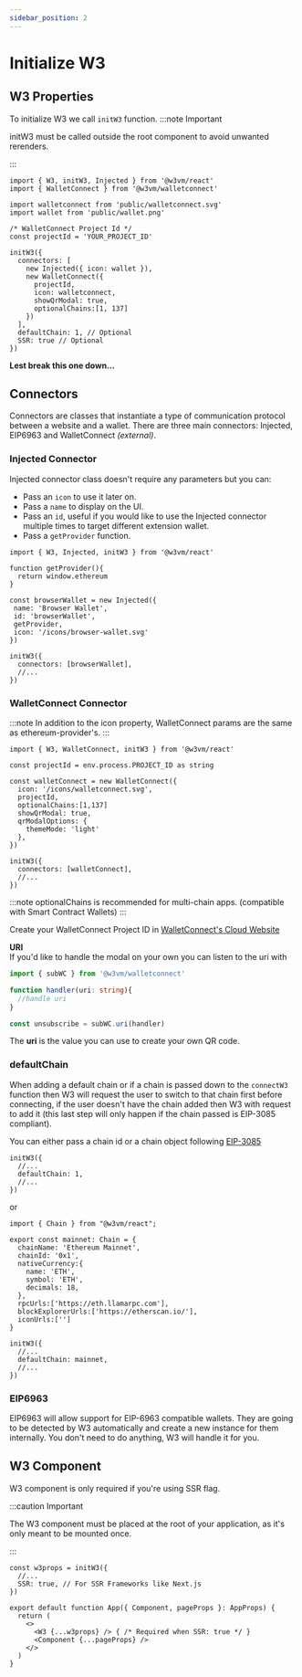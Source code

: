 ```yaml
---
sidebar_position: 2
---
```

# Initialize W3

## W3 Properties

To initialize W3 we call `initW3` function.
:::note Important

initW3 must be called outside the root component to avoid unwanted rerenders.

:::
```tsx
import { W3, initW3, Injected } from '@w3vm/react'
import { WalletConnect } from '@w3vm/walletconnect'

import walletconnect from 'public/walletconnect.svg'
import wallet from 'public/wallet.png'

/* WalletConnect Project Id */
const projectId = 'YOUR_PROJECT_ID'

initW3({
  connectors: [
    new Injected({ icon: wallet }),
    new WalletConnect({ 
      projectId,
      icon: walletconnect,
      showQrModal: true,
      optionalChains:[1, 137]
    })
  ],
  defaultChain: 1, // Optional
  SSR: true // Optional
})
```

**Lest break this one down...**

## Connectors

Connectors are classes that instantiate a type of communication protocol between a website and a wallet. There are three main connectors: Injected, EIP6963 and WalletConnect *(external)*.

### Injected Connector

Injected connector class doesn't require any parameters but you can:

- Pass an `icon` to use it later on.
- Pass a `name` to display on the UI.
- Pass an `id`, useful if you would like to use the Injected connector multiple times to target different extension wallet.
- Pass a `getProvider` function.

```tsx
import { W3, Injected, initW3 } from '@w3vm/react'

function getProvider(){
  return window.ethereum
}

const browserWallet = new Injected({ 
 name: 'Browser Wallet',
 id: 'browserWallet',
 getProvider,
 icon: '/icons/browser-wallet.svg'
})

initW3({
  connectors: [browserWallet],
  //...
})
```

### WalletConnect Connector

:::note
In addition to the icon property, WalletConnect params are the same as ethereum-provider's.
:::

```tsx
import { W3, WalletConnect, initW3 } from '@w3vm/react'

const projectId = env.process.PROJECT_ID as string

const walletConnect = new WalletConnect({ 
  icon: '/icons/walletconnect.svg',
  projectId,
  optionalChains:[1,137]
  showQrModal: true,
  qrModalOptions: {
    themeMode: 'light'
  },
})

initW3({
  connectors: [walletConnect],
  //...
})
```

:::note
optionalChains is recommended for multi-chain apps. (compatible with Smart Contract Wallets)
:::

Create your WalletConnect Project ID in <a href='https://cloud.walletconnect.com/sign-in' target='_blank' >WalletConnect's Cloud Website</a>

**URI**<br/>
If you'd like to handle the modal on your own you can listen to the uri with
```ts
import { subWC } from '@w3vm/walletconnect'

function handler(uri: string){
  //handle uri
}

const unsubscribe = subWC.uri(handler)
```

The **uri** is the value you can use to create your own QR code.

### defaultChain

When adding a default chain or if a chain is passed down to the `connectW3` function then W3 will request the user to switch to that chain first before connecting, if the user doesn't have the chain added then W3 with request to add it (this last step will only happen if the chain passed is EIP-3085 compliant).

You can either pass a chain id or a chain object following [EIP-3085](https://eips.ethereum.org/EIPS/eip-3085)

```tsx
initW3({
  //...
  defaultChain: 1,
  //...
})
```

or

```tsx
import { Chain } from "@w3vm/react";

export const mainnet: Chain = {
  chainName: 'Ethereum Mainnet',
  chainId: '0x1',
  nativeCurrency:{
    name: 'ETH',
    symbol: 'ETH',
    decimals: 18,
  },
  rpcUrls:['https://eth.llamarpc.com'],
  blockExplorerUrls:['https://etherscan.io/'],
  iconUrls:['']
}

initW3({
  //...
  defaultChain: mainnet,
  //...
})
```

### EIP6963

EIP6963 will allow support for EIP-6963 compatible wallets. They are going to be detected by W3 automatically and create a new instance for them internally. You don't need to do anything, W3 will handle it for you.

## W3 Component
W3 component is only required if you're using SSR flag.

:::caution Important

The W3 component must be placed at the root of your application, as it's only meant to be mounted once.

:::

```tsx
const w3props = initW3({
  //...
  SSR: true, // For SSR Frameworks like Next.js
})

export default function App({ Component, pageProps }: AppProps) {
  return (
    <>
      <W3 {...w3props} /> { /* Required when SSR: true */ }
      <Component {...pageProps} />
    </>
  )
}
```
